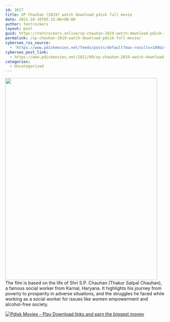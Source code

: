 ```yaml
---
id: 2617
title: SP Chauhan (2019) watch download pdisk full movie
date: 2021-10-16T05:15:06+00:00
author: tentrockers
layout: post
guid: https://tentrockers.online/sp-chauhan-2019-watch-download-pdisk-full-movie/
permalink: /sp-chauhan-2019-watch-download-pdisk-full-movie/
cyberseo_rss_source:
  - 'https://www.pdiskmovies.net/feeds/posts/default?max-results=100&start-index=401'
cyberseo_post_link:
  - https://www.pdiskmovies.net/2021/09/sp-chauhan-2019-watch-download-pdisk.html
categories:
  - Uncategorized
---
```

<div class="separator">
  <a href="https://1.bp.blogspot.com/-Bpn-krFxmaI/YUIcNjpCO8I/AAAAAAAAbMU/Yq3gldqH5xIQ78UDozrBEMDKo0MahUjdgCLcBGAsYHQ/s1200/SP%2BChauhan%2B%25282019%2529%2Bwatch%2Bdownload%2Bpdisk%2Bfull%2Bmovie.jpg"><img loading="lazy" border="0" data-original-height="1200" data-original-width="899" height="640" src="https://1.bp.blogspot.com/-Bpn-krFxmaI/YUIcNjpCO8I/AAAAAAAAbMU/Yq3gldqH5xIQ78UDozrBEMDKo0MahUjdgCLcBGAsYHQ/w480-h640/SP%2BChauhan%2B%25282019%2529%2Bwatch%2Bdownload%2Bpdisk%2Bfull%2Bmovie.jpg" width="480" /></a>
</div>



<div>
  <span>The film is based on the life of Shri S.P. Chauhan (Thakur Satpal Chauhan), a famous social worker from Karnal, Haryana. It highlights his journey from poverty to prosperity in adverse situations, and the struggles he faced while working as a social worker for issues like women empowerment and alcohol-free society.</span>
</div>

[![](https://1.bp.blogspot.com/-KJZYdQTn3nw/YS8VdIdXMyI/AAAAAAAAaw4/BR8dsGkpxw0T8C_4G4ALfMA7cP79KN3kwCLcBGAsYHQ/w400-h58/play_download_buttuons-removebg-preview.png "Pdisk Movies - Play Download links and earn the biggest money")](https://pdisklink.com/1/bnYybDJ4MDAwcDB5?dn=1)